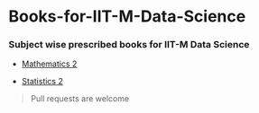 # Books-for-IIT-M-Data-Science
### Subject wise prescribed books for IIT-M Data Science

- [Mathematics 2](https://github.com/blurrydev/Books-for-IIT-M-Data-Science/blob/main/Mathematics%202/README.md)

- [Statistics 2](https://github.com/blurrydev/Books-for-IIT-M-Data-Science/blob/main/Statistics%202/README.md)



> Pull requests are welcome
